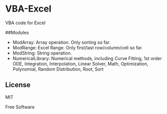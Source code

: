 # VBA-Excel
VBA code for Excel

##Modules
* ModArray: Array operation. Only sorting so far.
* ModRange: Excel Range. Only first/last row/column/cell so far.
* ModString: String operation.
* NumericalLibrary: Numerical methods, including Curve Fitting, 1st order ODE, Integration, Interpolation, Linear Solver, Math, Optimization, Polynomial, Random Distribution, Root, Sort

## License

MIT

Free Software
